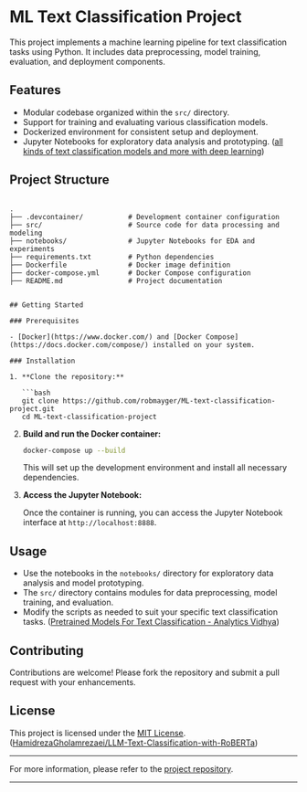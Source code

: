 # ML Text Classification Project

This project implements a machine learning pipeline for text classification tasks using Python. It includes data preprocessing, model training, evaluation, and deployment components.

## Features

- Modular codebase organized within the `src/` directory.
- Support for training and evaluating various classification models.
- Dockerized environment for consistent setup and deployment.
- Jupyter Notebooks for exploratory data analysis and prototyping. ([all kinds of text classification models and more with deep learning](https://github.com/brightmart/text_classification?utm_source=chatgpt.com))

## Project Structure

```

.
├── .devcontainer/           # Development container configuration
├── src/                     # Source code for data processing and modeling
├── notebooks/               # Jupyter Notebooks for EDA and experiments
├── requirements.txt         # Python dependencies
├── Dockerfile               # Docker image definition
├── docker-compose.yml       # Docker Compose configuration
├── README.md                # Project documentation
```


```

## Getting Started

### Prerequisites

- [Docker](https://www.docker.com/) and [Docker Compose](https://docs.docker.com/compose/) installed on your system.

### Installation

1. **Clone the repository:**

   ```bash
   git clone https://github.com/robmayger/ML-text-classification-project.git
   cd ML-text-classification-project
   ```


2. **Build and run the Docker container:**

   ```bash
   docker-compose up --build
   ```


   This will set up the development environment and install all necessary dependencies.

3. **Access the Jupyter Notebook:**

   Once the container is running, you can access the Jupyter Notebook interface at `http://localhost:8888`.

## Usage

- Use the notebooks in the `notebooks/` directory for exploratory data analysis and model prototyping.
- The `src/` directory contains modules for data preprocessing, model training, and evaluation.
- Modify the scripts as needed to suit your specific text classification tasks. ([Pretrained Models For Text Classification - Analytics Vidhya](https://www.analyticsvidhya.com/blog/2020/03/6-pretrained-models-text-classification/?utm_source=chatgpt.com))

## Contributing

Contributions are welcome! Please fork the repository and submit a pull request with your enhancements.

## License

This project is licensed under the [MIT License](LICENSE). ([HamidrezaGholamrezaei/LLM-Text-Classification-with-RoBERTa](https://github.com/HamidrezaGholamrezaei/LLM-Text-Classification-with-RoBERTa?utm_source=chatgpt.com))

---

For more information, please refer to the [project repository](https://github.com/robmayger/ML-text-classification-project).

--- 